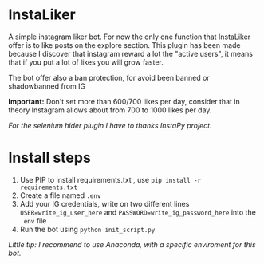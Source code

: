 # InstaLiker
A simple instagram liker bot. For now the only one function that InstaLiker offer is to like posts on the explore section. This plugin has been made because I discover that instagram reward a lot the "active users", it means that if you put a lot of likes you will grow faster. 

The bot offer also a ban protection, for avoid been banned or shadowbanned from IG

<b>Important:</b> Don't set more than 600/700 likes per day, consider that in theory Instagram allows about from 700 to 1000 likes per day.

<i>For the selenium hider plugin I have to thanks InstaPy project.</i>

# Install steps 
<ol>
  <li>
    Use PIP to install requirements.txt , use 
    <code>pip install -r requirements.txt</code>
  </li>
  <li>
    Create a file named <code>.env</code>
  </li>
  <li>
    Add your IG credentials, write on two different lines <code>USER=write_ig_user_here</code> and <code>PASSWORD=write_ig_password_here</code> into the <code>.env</code> file
  </li>
  <li>
    Run the bot using <code>python init_script.py</code>
  </li>
</ol>

<i>Little tip: I recommend to use Anaconda, with a specific enviroment for this bot.</i>
